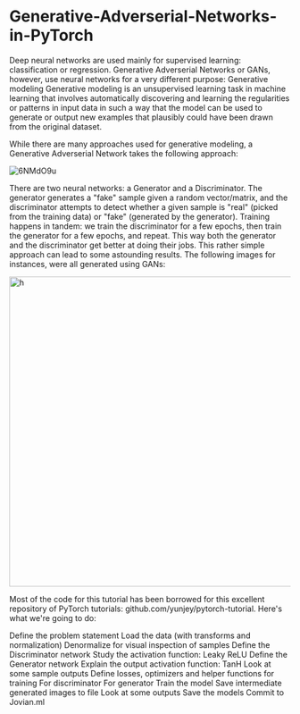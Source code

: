 # Generative-Adverserial-Networks-in-PyTorch
Deep neural networks are used mainly for supervised learning: classification or regression. Generative Adverserial Networks or GANs, however, use neural networks for a very different purpose: Generative modeling  Generative modeling is an unsupervised learning task in machine learning that involves automatically discovering and learning the regularities or patterns in input data in such a way that the model can be used to generate or output new examples that plausibly could have been drawn from the original dataset.

While there are many approaches used for generative modeling, a Generative Adverserial Network takes the following approach:
 
![6NMdO9u](https://user-images.githubusercontent.com/39052765/85935734-9692b100-b911-11ea-884e-805bc00d5aa7.png)

There are two neural networks: a Generator and a Discriminator. The generator generates a "fake" sample given a random vector/matrix, and the discriminator attempts to detect whether a given sample is "real" (picked from the training data) or "fake" (generated by the generator). Training happens in tandem: we train the discriminator for a few epochs, then train the generator for a few epochs, and repeat. This way both the generator and the discriminator get better at doing their jobs. This rather simple approach can lead to some astounding results. The following images for instances, were all generated using GANs:

<img width="555" alt="h" src="https://user-images.githubusercontent.com/39052765/85935861-bc6c8580-b912-11ea-8cf3-2d4a37733d15.png">

Most of the code for this tutorial has been borrowed for this excellent repository of PyTorch tutorials: github.com/yunjey/pytorch-tutorial. Here's what we're going to do:

Define the problem statement
Load the data (with transforms and normalization)
Denormalize for visual inspection of samples
Define the Discriminator network
Study the activation function: Leaky ReLU
Define the Generator network
Explain the output activation function: TanH
Look at some sample outputs
Define losses, optimizers and helper functions for training
For discriminator
For generator
Train the model
Save intermediate generated images to file
Look at some outputs
Save the models
Commit to Jovian.ml
